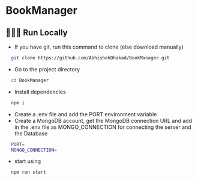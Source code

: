 # BookManager

## 👨🏻‍💻 Run Locally

- If you have git, run this command to clone (else download manually)

```bash
  git clone https://github.com/AbhishekDhakad/BookManager.git
```
- Go to the project directory

```bash
  cd BookManager
```

- Install dependencies

```bash
  npm i
```
- Create a .env file and add the PORT environment variable
- Create a MongoDB account, get the MongoDB connection URL and add in the .env file as MONGO_CONNECTION for connecting the server and the Database

```bash
  PORT=
  MONGO_CONNECTION=
```


  
- start using

```bash
  npm run start
```

